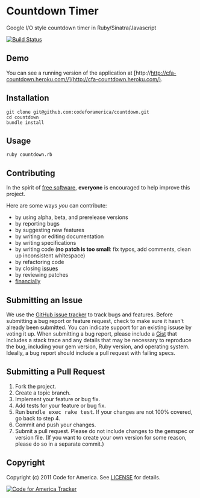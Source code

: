 # Countdown Timer
Google I/O style countdown timer in Ruby/Sinatra/Javascript

[![Build Status](https://secure.travis-ci.org/codeforamerica/adopt-a-hydrant.png)](http://travis-ci.org/codeforamerica/adopt-a-hydrant)

## <a name="demo"></a>Demo
You can see a running version of the application at
[http://http://cfa-countdown.heroku.com//](http://cfa-countdown.heroku.com/).

## <a name="installation"></a>Installation
    git clone git@github.com:codeforamerica/countdown.git
    cd countdown
    bundle install

## <a name="usage"></a>Usage
    ruby countdown.rb

## <a name="contributing"></a>Contributing
In the spirit of [free software](http://www.fsf.org/licensing/essays/free-sw.html), **everyone** is encouraged to help improve this project.

Here are some ways *you* can contribute:

* by using alpha, beta, and prerelease versions
* by reporting bugs
* by suggesting new features
* by writing or editing documentation
* by writing specifications
* by writing code (**no patch is too small**: fix typos, add comments, clean up inconsistent whitespace)
* by refactoring code
* by closing [issues](https://github.com/codeforamerica/countdown/issues)
* by reviewing patches
* [financially](https://secure.codeforamerica.org/page/contribute)

## <a name="issues"></a>Submitting an Issue
We use the [GitHub issue tracker](https://github.com/codeforamerica/countdown/issues) to track bugs and
features. Before submitting a bug report or feature request, check to make sure it hasn't already
been submitted. You can indicate support for an existing issuse by voting it up. When submitting a
bug report, please include a [Gist](https://gist.github.com/) that includes a stack trace and any
details that may be necessary to reproduce the bug, including your gem version, Ruby version, and
operating system. Ideally, a bug report should include a pull request with failing specs.

## <a name="pulls"></a>Submitting a Pull Request
1. Fork the project.
2. Create a topic branch.
3. Implement your feature or bug fix.
4. Add tests for your feature or bug fix.
5. Run <tt>bundle exec rake test</tt>. If your changes are not 100% covered, go back to step 4.
6. Commit and push your changes.
7. Submit a pull request. Please do not include changes to the gemspec or version file. (If you want to create your own version for some reason, please do so in a separate commit.)

## <a name="copyright"></a>Copyright
Copyright (c) 2011 Code for America.
See [LICENSE](https://github.com/codeforamerica/countdown/blob/master/LICENSE.md) for details.

[![Code for America Tracker](http://stats.codeforamerica.org/codeforamerica/countdown.png)](http://stats.codeforamerica.org/projects/countdown)
